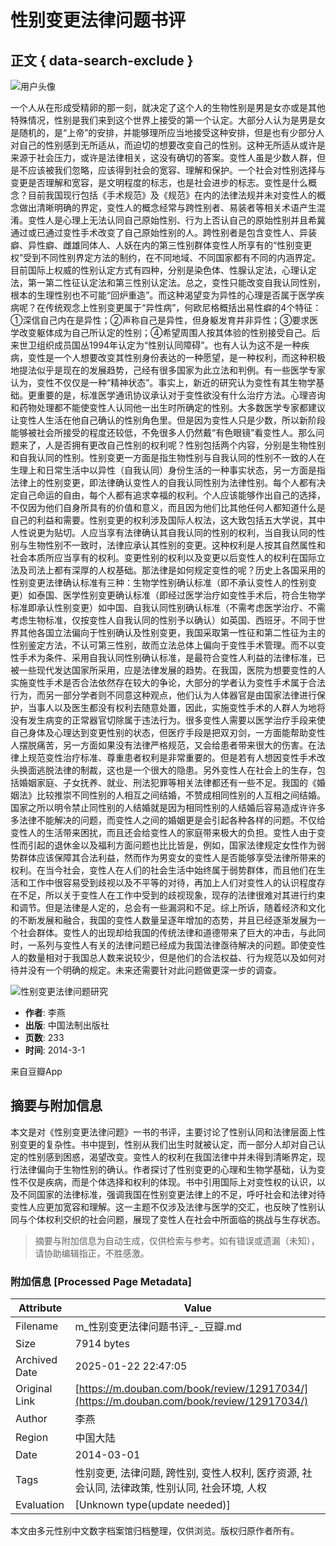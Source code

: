 # 性别变更法律问题书评

## 正文 { data-search-exclude }


![用户头像](https://img2.doubanio.com/icon/u162824602-1.jpg)

一个人从在形成受精卵的那一刻，就决定了这个人的生物性别是男是女亦或是其他特殊情况，性别是我们来到这个世界上接受的第一个认定。大部分人认为是男是女是随机的，是“上帝”的安排，并能够理所应当地接受这种安排，但是也有少部分人对自己的性别感到无所适从，而迫切的想要改变自己的性别。这种无所适从或许是来源于社会压力，或许是法律相关，这没有确切的答案。变性人虽是少数人群，但是不应该被我们忽略，应该得到社会的宽容、理解和保护。一个社会对性别选择与变更是否理解和宽容，是文明程度的标志，也是社会进步的标志。变性是什么概念？目前我国现行包括《手术规范》及《规范》在内的法律法规并未对变性人的概念做出清晰明确的界定，变性人的概念经常与跨性别者、易装者等相关术语产生混淆。变性人是心理上无法认同自己原始性别、行为上否认自己的原始性别并且希冀通过或已通过变性手术改变了自己原始性别的人。跨性别者是包含变性人、异装癖、异性癖、雌雄同体人、人妖在内的第三性别群体变性人所享有的“性别变更权”受到不同性别界定方法的制约，在不同地域、不同国家都有不同的内涵界定。目前国际上权威的性别认定方式有四种，分别是染色体、性腺认定法，心理认定法，第一第二性征认定法和第三性别认定法。总之，变性只能改变自我认同性别，根本的生理性别也不可能“回炉重造”。而这种渴望变为异性的心理是否属于医学疾病呢？在传统观念上性别变更属于“异性病”，何欧尼格概括出易性癖的4个特征：①深信自己内在是异性；②声称自己是异性，但身躯发育并非异性；③要求医学改变躯体成为自己所认定的性别；④希望周围人按其体验的性别接受自己。后来世卫组织成员国丛1994年认定为“性别认同障碍”。也有人认为这不是一种疾病，变性是一个人想要改变其性别身份表达的一种愿望，是一种权利，而这种积极地提法似乎是现在的发展趋势，己经有很多国家为此立法和判例。有一些医学专家认为，变性不仅仅是一种“精神状态”。事实上，新近的研究认为变性有其生物学基础。更重要的是，标准医学通讯协议承认对于变性欲没有什么治疗方法。心理咨询和药物处理都不能使变性人认同他一出生时所确定的性别。大多数医学专家都建议让变性人生活在他自己确认的性别角色里。但是因为变性人只是少数，所以新阶段能够被社会所接受的程度还较低，不免很多人仍然戴“有色眼镜”看变性人。那么问题来了，人是否拥有更改自己性别的权利呢？性别包括两个内容，分别是生物性别和自我认同的性别。性别变更一方面是指生物性别与自我认同的性别不一致的人在生理上和日常生活中以异性（自我认同）身份生活的一种事实状态，另一方面是指法律上的性别变更，即法律确认变性人的自我认同性别为法律性别。每个人都有决定自己命运的自由，每个人都有追求幸福的权利。个人应该能够作出自己的选择，不仅因为他们自身所具有的价值和意义，而且因为他们比其他任何人都知道什么是自己的利益和需要。性别变更的权利涉及国际人权法，这大致包括五大学说，其中人性说更为贴切。人应当享有法律确认其自我认同的性别的权利，当自我认同的性别与生物性别不一致时，法律应承认其性别的变更。这种权利是人按其自然属性和社会本质所应当享有的权利。变更性别的权利以及变更以后变性人的权利在国际立法及司法上都有深厚的人权基础。那法律是如何规定变性的呢？历史上各国采用的性别变更法律确认标准有三种：生物学性别确认标准（即不承认变性人的性别变更）如泰国、医学性别变更确认标准（即经过医学治疗如变性手术后，符合生物学标准即承认性别变更）如中国、自我认同性别确认标准（不需考虑医学治疗、不需考虑生物标准，仅按变性人自我认同的性别予以确认）如英国、西班牙。不同于世界其他各国立法偏向于性别确认及性别变更，我国采取第一性征和第二性征为主的性别鉴定方法，不认可第三性别，故而立法总体上偏向于变性手术管理。而不以变性手术为条件、采用自我认同性别确认标准，是最符合变性人利益的法律标准，已被一些现代发达国家所采用，应是法律发展的趋势。在我国，医院为想要变性的人实施变性手术是否合法依然存在较大的争论，大部分的学者认为变性手术属于合法行为，而另一部分学者则不同意这种观点，他们认为人体器官是由国家法律进行保护，当事人以及医生都没有权利去随意处置，因此，实施变性手术的人群人为地将没有发生病变的正常器官切除属于违法行为。很多变性人需要以医学治疗手段来使自己身体及心理达到变更性别的状态，但医疗手段是把双刃剑，一方面能帮助变性人摆脱痛苦，另一方面如果没有法律严格规范，又会给患者带来很大的伤害。在法律上规范变性治疗标准、尊重患者权利是非常重要的。但是若有人想因变性手术改头换面逃脱法律的制裁，这也是一个很大的隐患。另外变性人在社会上的生存，包括婚姻家庭、子女抚养、就业、刑法犯罪等相关法律都还有一些不足。我国的《婚姻法》比较推崇不同性别的人相互之间结婚，不赞成相同性别的人互相之间结婚。国家之所以明令禁止同性别的人结婚就是因为相同性别的人结婚后容易造成许许多多法律不能解决的问题，而变性人之间的婚姻更是会引起各种各样的问题。不仅给变性人的生活带来困扰，而且还会给变性人的家庭带来极大的负担。变性人由于变性而引起的退休金以及福利方面问题也比比皆是，例如，国家法律规定女性作为弱势群体应该保障其合法利益，然而作为男变女的变性人是否能够享受法律所带来的权利。在当今社会，变性人在人们的社会生活中始终属于弱势群体，而且他们在生活和工作中很容易受到歧视以及不平等的对待，再加上人们对变性人的认识程度存在不足，所以关于变性人在工作中受到的歧视现象，现存的法律很难对其进行约束和调节。但是法律是人定的，总会有一些漏洞和不足。综上所诉，随着经济和文化的不断发展和融合，我国的变性人数量呈逐年增加的态势，并且已经逐渐发展为一个社会群体。变性人的出现却给我国的传统法律和道德带来了巨大的冲击，与此同时，一系列与变性人有关的法律问题已经成为我国法律亟待解决的问题。即使变性人的数量相对于我国总人数来说较少，但是他们的合法权益、行为规范以及如何对待并没有一个明确的规定。未来还需要针对此问题做更深一步的调查。

![性别变更法律问题研究](https://img3.doubanio.com/view/subject/l/public/s28322833.jpg)

- **作者**: 李燕
- **出版**: 中国法制出版社
- **页数**: 233
- **时间**: 2014-3-1

来自豆瓣App
<!-- tcd_original_link https://m.douban.com/book/review/12917034/ -->


## 摘要与附加信息

<!-- tcd_abstract -->
本文是对《性别变更法律问题》一书的书评，主要讨论了性别认同和法律层面上性别变更的复杂性。书中提到，性别从我们出生时就被认定，而一部分人却对自己认定的性别感到困惑，渴望改变。变性人的权利在我国法律中并未得到清晰界定，现行法律偏向于生物性别的确认。作者探讨了性别变更的心理和生物学基础，认为变性不仅是疾病，而是个体选择和权利的体现。书中引用国际上对变性权的认识，以及不同国家的法律标准，强调我国在性别变更法律上的不足，呼吁社会和法律对待变性人应更加宽容和理解。这一主题不仅涉及法律与医学的交汇，也反映了性别认同与个体权利交织的社会问题，展现了变性人在社会中所面临的挑战与生存状态。
<!-- tcd_abstract_end -->

> 摘要与附加信息为自动生成，仅供检索与参考。如有错误或遗漏（未知），请协助编辑指正，不胜感激。

### 附加信息 [Processed Page Metadata]

| Attribute       | Value                                  |
|-----------------|----------------------------------------|
| Filename        | m_性别变更法律问题书评_-_豆瓣.md                             |
| Size            | 7914 bytes                           |
| Archived Date   | 2025-01-22 22:47:05                             |
| Original Link   | [https://m.douban.com/book/review/12917034/](https://m.douban.com/book/review/12917034/)                       |
| Author          | 李燕                               |
| Region          | 中国大陆                               |
| Date            | 2014-03-01                                 |
| Tags            | 性别变更, 法律问题, 跨性别, 变性人权利, 医疗资源, 社会认同, 法律政策, 性别认同, 社会环境, 人权                                 |
| Evaluation            | [Unknown type(update needed)]                                 |
<!-- tcd_table_end -->

本文由多元性别中文数字档案馆归档整理，仅供浏览。版权归原作者所有。
